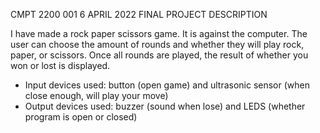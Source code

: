 
CMPT 2200 001
6 APRIL 2022
FINAL PROJECT DESCRIPTION

I have made a rock paper scissors game. It is against the computer. The user can choose the amount of rounds and whether they will play rock, paper, or scissors.
Once all rounds are played, the result of whether you won or lost is displayed.

- Input devices used: button (open game) and ultrasonic sensor (when close enough, will play your move)
- Output devices used: buzzer (sound when lose) and LEDS (whether program is open or closed)
